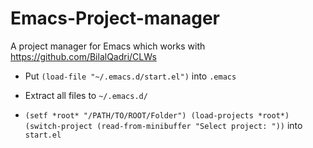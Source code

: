 # Emacs-Project-manager
A project manager for Emacs which works with https://github.com/BilalQadri/CLWs


-   Put `(load-file "~/.emacs.d/start.el")` into `.emacs`

-   Extract all files to `~/.emacs.d/`

-  `(setf *root* "/PATH/TO/ROOT/Folder")
   (load-projects *root*)
   (switch-project (read-from-minibuffer "Select project: "))`   into `start.el`
